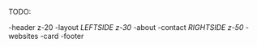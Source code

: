 TODO:

-header z-20
-layout
_LEFTSIDE z-30_
-about
-contact
_RIGHTSIDE z-50_
-websites
-card
-footer
